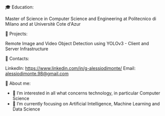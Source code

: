 
🎓 Education:

Master of Science in Computer Science and Engineering at Politecnico di Milano and at Universitè Cote d'Azur

📌 Projects:

Remote Image and Video Object Detection using YOLOv3 - Client and Server Infrastructure

📢 Contacts:

LinkedIn: https://www.linkedin.com/in/g-alessiodimonte/
Email: alessiodimonte.98@gmail.com

👦 About me:

- 👀 I’m interested in all what concerns technology, in particular Computer Science
- 🌱 I’m currently focusing on Artificial Intelligence, Machine Learning and Data Science 
